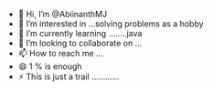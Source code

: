 - 👋 Hi, I’m @AbiinanthMJ
- 👀 I’m interested in ...solving problems as a hobby 
- 🌱 I’m currently learning ........java
- 💞️ I’m looking to collaborate on ...
- 📫 How to reach me ...
- 😄 1 % is enough
- ⚡ This is just a trail ............

<!---
AbiinanthMJ/AbiinanthMJ is a ✨ special ✨ repository because its `README.md` (this file) appears on your GitHub profile.
You can click the Preview link to take a look at your changes.
--->
